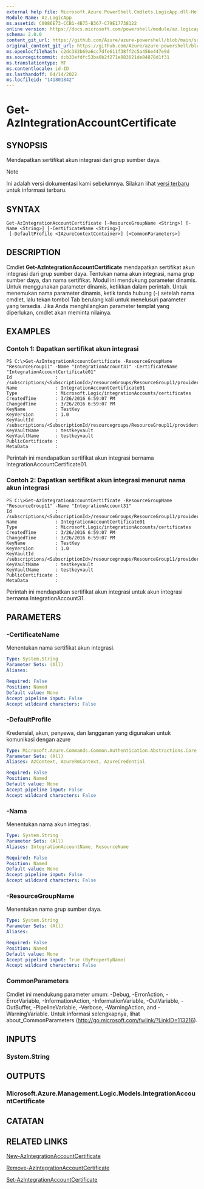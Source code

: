 ```yaml
---
external help file: Microsoft.Azure.PowerShell.Cmdlets.LogicApp.dll-Help.xml
Module Name: Az.LogicApp
ms.assetid: C0086E73-CCB1-4B75-B367-C79E17738122
online version: https://docs.microsoft.com/powershell/module/az.logicapp/get-azintegrationaccountcertificate
schema: 2.0.0
content_git_url: https://github.com/Azure/azure-powershell/blob/main/src/LogicApp/LogicApp/help/Get-AzIntegrationAccountCertificate.md
original_content_git_url: https://github.com/Azure/azure-powershell/blob/main/src/LogicApp/LogicApp/help/Get-AzIntegrationAccountCertificate.md
ms.openlocfilehash: c2dc382b69a6cc7dfe611f38ff2c5a456e447e9d
ms.sourcegitcommit: dcb33efdfc53ba0b2f271e883021de84878d1f31
ms.translationtype: MT
ms.contentlocale: id-ID
ms.lasthandoff: 04/14/2022
ms.locfileid: "141801842"
---
```

# Get-AzIntegrationAccountCertificate

## SYNOPSIS
Mendapatkan sertifikat akun integrasi dari grup sumber daya.

> [!NOTE]
>Ini adalah versi dokumentasi kami sebelumnya. Silakan lihat [versi terbaru](/powershell/module/az.logicapp/get-azintegrationaccountcertificate) untuk informasi terbaru.

## SYNTAX

```
Get-AzIntegrationAccountCertificate [-ResourceGroupName <String>] [-Name <String>] [-CertificateName <String>]
 [-DefaultProfile <IAzureContextContainer>] [<CommonParameters>]
```

## DESCRIPTION
Cmdlet **Get-AzIntegrationAccountCertificate** mendapatkan sertifikat akun integrasi dari grup sumber daya.
Tentukan nama akun integrasi, nama grup sumber daya, dan nama sertifikat.
Modul ini mendukung parameter dinamis.
Untuk menggunakan parameter dinamis, ketikkan dalam perintah.
Untuk menemukan nama parameter dinamis, ketik tanda hubung (-) setelah nama cmdlet, lalu tekan tombol Tab berulang kali untuk menelusuri parameter yang tersedia.
Jika Anda menghilangkan parameter templat yang diperlukan, cmdlet akan meminta nilainya.

## EXAMPLES

### Contoh 1: Dapatkan sertifikat akun integrasi
```
PS C:\>Get-AzIntegrationAccountCertificate -ResourceGroupName "ResourceGroup11" -Name "IntegrationAccount31" -CertificateName "IntegrationAccountCertificate01"
Id                : /subscriptions/<SubscriptionId>/resourceGroups/ResourceGroup11/providers/Microsoft.Logic/integrationAccounts/IntegrationAccount31/certificates/IntegrationAccountCertificate01
Name              : IntegrationAccountCertificate01
Type              : Microsoft.Logic/integrationAccounts/certificates
CreatedTime       : 3/26/2016 6:59:07 PM
ChangedTime       : 3/26/2016 6:59:07 PM
KeyName           : TestKey
KeyVersion        : 1.0
KeyVaultId        : /subscriptions/<SubscriptionId/resourcegroups/ResourceGroup11/providers/microsoft.keyvault/vaults/<name>
KeyVaultName      : testkeyvault
KeyVaultName      : testkeyvault
PublicCertificate : 
MetaData          :
```

Perintah ini mendapatkan sertifikat akun integrasi bernama IntegrationAccountCertificate01.

### Contoh 2: Dapatkan sertifikat akun integrasi menurut nama akun integrasi
```
PS C:\>Get-AzIntegrationAccountCertificate -ResourceGroupName "ResourceGroup11" -Name "IntegrationAccount31"
Id                : /subscriptions/<SubscriptionId>/resourceGroups/ResourceGroup11/providers/Microsoft.Logic/integrationAccounts/IntegrationAccount31/certificates/IntegrationAccountCertificate01
Name              : IntegrationAccountCertificate01
Type              : Microsoft.Logic/integrationAccounts/certificates
CreatedTime       : 3/26/2016 6:59:07 PM
ChangedTime       : 3/26/2016 6:59:07 PM
KeyName           : TestKey
KeyVersion        : 1.0
KeyVaultId        : /subscriptions/<SubscriptionId>/resourcegroups/ResourceGroup11/providers/microsoft.keyvault/vaults/<name>
KeyVaultName      : testkeyvault
KeyVaultName      : testkeyvault
PublicCertificate : 
MetaData          :
```

Perintah ini mendapatkan sertifikat akun integrasi untuk akun integrasi bernama IntegrationAccount31.

## PARAMETERS

### -CertificateName
Menentukan nama sertifikat akun integrasi.

```yaml
Type: System.String
Parameter Sets: (All)
Aliases:

Required: False
Position: Named
Default value: None
Accept pipeline input: False
Accept wildcard characters: False
```

### -DefaultProfile
Kredensial, akun, penyewa, dan langganan yang digunakan untuk komunikasi dengan azure

```yaml
Type: Microsoft.Azure.Commands.Common.Authentication.Abstractions.Core.IAzureContextContainer
Parameter Sets: (All)
Aliases: AzContext, AzureRmContext, AzureCredential

Required: False
Position: Named
Default value: None
Accept pipeline input: False
Accept wildcard characters: False
```

### -Nama
Menentukan nama akun integrasi.

```yaml
Type: System.String
Parameter Sets: (All)
Aliases: IntegrationAccountName, ResourceName

Required: False
Position: Named
Default value: None
Accept pipeline input: False
Accept wildcard characters: False
```

### -ResourceGroupName
Menentukan nama grup sumber daya.

```yaml
Type: System.String
Parameter Sets: (All)
Aliases:

Required: False
Position: Named
Default value: None
Accept pipeline input: True (ByPropertyName)
Accept wildcard characters: False
```

### CommonParameters
Cmdlet ini mendukung parameter umum: -Debug, -ErrorAction, -ErrorVariable, -InformationAction, -InformationVariable, -OutVariable, -OutBuffer, -PipelineVariable, -Verbose, -WarningAction, and -WarningVariable. Untuk informasi selengkapnya, lihat about_CommonParameters (http://go.microsoft.com/fwlink/?LinkID=113216).

## INPUTS

### System.String

## OUTPUTS

### Microsoft.Azure.Management.Logic.Models.IntegrationAccountCertificate

## CATATAN

## RELATED LINKS

[New-AzIntegrationAccountCertificate](./New-AzIntegrationAccountCertificate.md)

[Remove-AzIntegrationAccountCertificate](./Remove-AzIntegrationAccountCertificate.md)

[Set-AzIntegrationAccountCertificate](./Set-AzIntegrationAccountCertificate.md)



